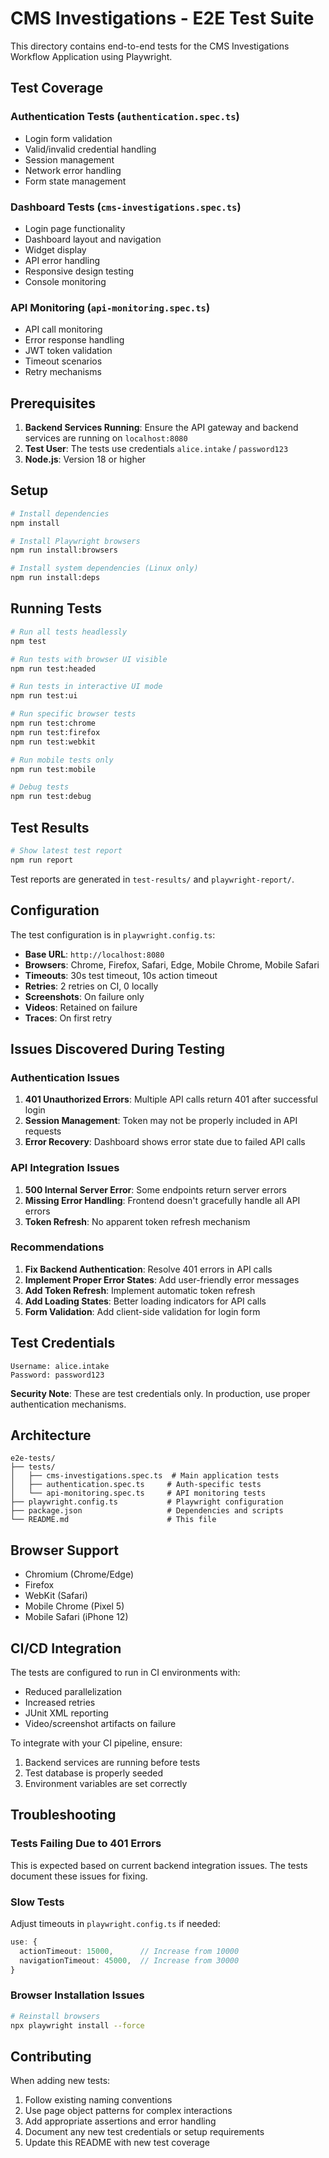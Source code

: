 # CMS Investigations - E2E Test Suite

This directory contains end-to-end tests for the CMS Investigations Workflow Application using Playwright.

## Test Coverage

### Authentication Tests (`authentication.spec.ts`)
- Login form validation
- Valid/invalid credential handling
- Session management
- Network error handling
- Form state management

### Dashboard Tests (`cms-investigations.spec.ts`)
- Login page functionality
- Dashboard layout and navigation
- Widget display
- API error handling
- Responsive design testing
- Console monitoring

### API Monitoring (`api-monitoring.spec.ts`)
- API call monitoring
- Error response handling
- JWT token validation
- Timeout scenarios
- Retry mechanisms

## Prerequisites

1. **Backend Services Running**: Ensure the API gateway and backend services are running on `localhost:8080`
2. **Test User**: The tests use credentials `alice.intake` / `password123`
3. **Node.js**: Version 18 or higher

## Setup

```bash
# Install dependencies
npm install

# Install Playwright browsers
npm run install:browsers

# Install system dependencies (Linux only)
npm run install:deps
```

## Running Tests

```bash
# Run all tests headlessly
npm test

# Run tests with browser UI visible
npm run test:headed

# Run tests in interactive UI mode
npm run test:ui

# Run specific browser tests
npm run test:chrome
npm run test:firefox
npm run test:webkit

# Run mobile tests only
npm run test:mobile

# Debug tests
npm run test:debug
```

## Test Results

```bash
# Show latest test report
npm run report
```

Test reports are generated in `test-results/` and `playwright-report/`.

## Configuration

The test configuration is in `playwright.config.ts`:

- **Base URL**: `http://localhost:8080`
- **Browsers**: Chrome, Firefox, Safari, Edge, Mobile Chrome, Mobile Safari
- **Timeouts**: 30s test timeout, 10s action timeout
- **Retries**: 2 retries on CI, 0 locally
- **Screenshots**: On failure only
- **Videos**: Retained on failure
- **Traces**: On first retry

## Issues Discovered During Testing

### Authentication Issues
1. **401 Unauthorized Errors**: Multiple API calls return 401 after successful login
2. **Session Management**: Token may not be properly included in API requests
3. **Error Recovery**: Dashboard shows error state due to failed API calls

### API Integration Issues
1. **500 Internal Server Error**: Some endpoints return server errors
2. **Missing Error Handling**: Frontend doesn't gracefully handle all API errors
3. **Token Refresh**: No apparent token refresh mechanism

### Recommendations
1. **Fix Backend Authentication**: Resolve 401 errors in API calls
2. **Implement Proper Error States**: Add user-friendly error messages
3. **Add Token Refresh**: Implement automatic token refresh
4. **Add Loading States**: Better loading indicators for API calls
5. **Form Validation**: Add client-side validation for login form

## Test Credentials

```
Username: alice.intake
Password: password123
```

**Security Note**: These are test credentials only. In production, use proper authentication mechanisms.

## Architecture

```
e2e-tests/
├── tests/
│   ├── cms-investigations.spec.ts  # Main application tests
│   ├── authentication.spec.ts     # Auth-specific tests
│   └── api-monitoring.spec.ts     # API monitoring tests
├── playwright.config.ts           # Playwright configuration
├── package.json                   # Dependencies and scripts
└── README.md                      # This file
```

## Browser Support

- Chromium (Chrome/Edge)
- Firefox
- WebKit (Safari)
- Mobile Chrome (Pixel 5)
- Mobile Safari (iPhone 12)

## CI/CD Integration

The tests are configured to run in CI environments with:
- Reduced parallelization
- Increased retries
- JUnit XML reporting
- Video/screenshot artifacts on failure

To integrate with your CI pipeline, ensure:
1. Backend services are running before tests
2. Test database is properly seeded
3. Environment variables are set correctly

## Troubleshooting

### Tests Failing Due to 401 Errors
This is expected based on current backend integration issues. The tests document these issues for fixing.

### Slow Tests
Adjust timeouts in `playwright.config.ts` if needed:
```typescript
use: {
  actionTimeout: 15000,      // Increase from 10000
  navigationTimeout: 45000,  // Increase from 30000
}
```

### Browser Installation Issues
```bash
# Reinstall browsers
npx playwright install --force
```

## Contributing

When adding new tests:
1. Follow existing naming conventions
2. Use page object patterns for complex interactions
3. Add appropriate assertions and error handling
4. Document any new test credentials or setup requirements
5. Update this README with new test coverage